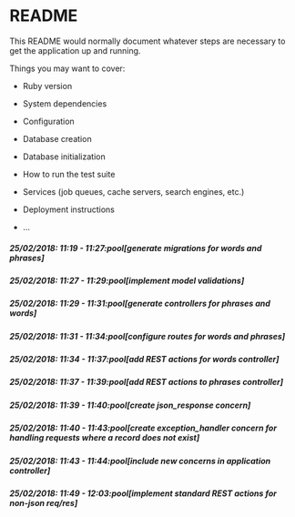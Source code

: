 # README

This README would normally document whatever steps are necessary to get the
application up and running.

Things you may want to cover:

* Ruby version

* System dependencies

* Configuration

* Database creation

* Database initialization

* How to run the test suite

* Services (job queues, cache servers, search engines, etc.)

* Deployment instructions

* ...

##### 25/02/2018: 11:19 - 11:27:pool[generate migrations for words and phrases]

##### 25/02/2018: 11:27 - 11:29:pool[implement model validations]

##### 25/02/2018: 11:29 - 11:31:pool[generate controllers for phrases and words]

##### 25/02/2018: 11:31 - 11:34:pool[configure routes for words and phrases]

##### 25/02/2018: 11:34 - 11:37:pool[add REST actions for words controller]

##### 25/02/2018: 11:37 - 11:39:pool[add REST actions to phrases controller]

##### 25/02/2018: 11:39 - 11:40:pool[create json_response concern]

##### 25/02/2018: 11:40 - 11:43:pool[create exception_handler concern for handling requests where a record does not exist]

##### 25/02/2018: 11:43 - 11:44:pool[include new concerns in application controller]

##### 25/02/2018: 11:49 - 12:03:pool[implement standard REST actions for non-json req/res]
